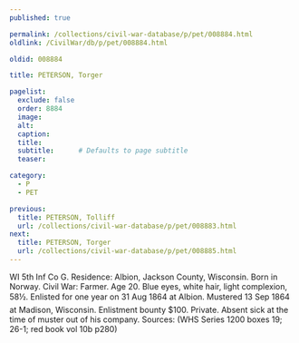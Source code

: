```yaml
---
published: true

permalink: /collections/civil-war-database/p/pet/008884.html
oldlink: /CivilWar/db/p/pet/008884.html

oldid: 008884

title: PETERSON, Torger

pagelist:
  exclude: false
  order: 8884
  image: 
  alt:
  caption:
  title:
  subtitle:      # Defaults to page subtitle
  teaser:

category: 
  - P 
  - PET

previous:
  title: PETERSON, Tolliff
  url: /collections/civil-war-database/p/pet/008883.html  
next:
  title: PETERSON, Torger
  url: /collections/civil-war-database/p/pet/008885.html   
---
```

WI 5th Inf Co G. Residence: Albion, Jackson County, Wisconsin. Born in Norway. Civil War: Farmer. Age 20. Blue eyes, white hair, light complexion, 5&#146;8&frac12;&#148;. Enlisted for one year on 31 Aug 1864 at Albion. Mustered 13 Sep 1864 at Madison, Wisconsin. Enlistment bounty $100. Private. Absent sick at the time of muster out of his company. Sources: (WHS Series 1200 boxes 19; 26-1; red book vol 10b p280)